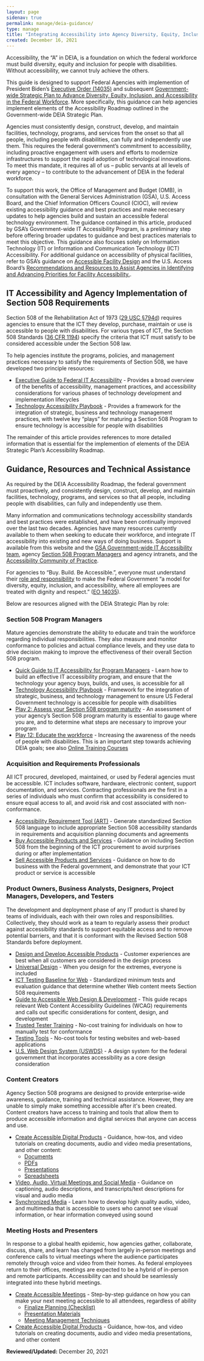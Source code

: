 ```yaml
---
layout: page
sidenav: true
permalink: manage/deia-guidance/
type: manage
title: "Integrating Accessibility into Agency Diversity, Equity, Inclusion and Accessibility (DEIA) Implementation Plans"
created: December 16, 2021
---
```


Accessibility, the “A” in DEIA, is a foundation on which the federal workforce must build diversity, equity and inclusion for people with disabilities. Without accessibility, we cannot truly achieve the others.

This guide is designed to support Federal Agencies with implemention of President Biden’s [Executive Order (14035)](https://www.whitehouse.gov/briefing-room/presidential-actions/2021/06/25/executive-order-on-diversity-equity-inclusion-and-accessibility-in-the-federal-workforce/) and subsequent [Government-wide Strategic Plan to Advance Diversity, Equity, Inclusion, and Accessibility in the Federal Workforce](https://www.whitehouse.gov/wp-content/uploads/2021/11/Strategic-Plan-to-Advance-Diversity-Equity-Inclusion-and-Accessibility-in-the-Federal-Workforce-11.23.21.pdf). More specifically, this guidance can help agencies implement elements of the Accessibility Roadmap outlined in the Government-wide DEIA Strategic Plan. 

Agencies must consistently design, construct, develop, and maintain facilities, technology, programs, and services from the onset so that all people, including people with disabilities, can fully and independently use them. This requires the federal government’s commitment to accessibility, including proactive engagement with users and efforts to modernize infrastructures to support the rapid adoption of technological innovations. To meet this mandate, it requires all of us – public servants at all levels of every agency – to contribute to the advancement of DEIA in the federal workforce.

To support this work, the Office of Management and Budget (OMB), in consultation with the General Services Administration (GSA), U.S. Access Board, and the Chief Information Officers Council (CIOC), will review existing accessibility guidance and best practices and make neccesary updates to help agencies build and sustain an accessible federal technology environment. The guidance contained in this article, produced by GSA’s Government-wide IT Accessibility Program, is a preliminary step before offering broader updates to guidance and best practices materials to meet this objective. This guidance also focuses solely on Information Technology (IT) or Information and Communication Technology (ICT) Accessibility. For additional guidance on accessibility of physical facilities, refer to GSA’s guidance on [Accessible Facility Design](https://www.gsa.gov/real-estate/design-construction/accessible-facility-design) and the U.S. Access Board’s [Recommendations and Resources to Assist Agencies in Identifying and Advancing Priorities for Facility Accessibility.](https://www.access-board.gov/deia/).     

## IT Accessibility and Agency Implementation of Section 508 Requirements
Section 508 of the Rehabilitation Act of 1973 ([29 USC §794d](https://www.govinfo.gov/content/pkg/USCODE-2018-title29/html/USCODE-2018-title29-chap16-subchapV-sec794d.htm)) requires agencies to ensure that the ICT they develop, purchase, maintain or use is accessible to people with disabilities. For various types of ICT, the Section 508 Standards ([36 CFR 1194](https://www.access-board.gov/ict/)) specify the criteria that ICT must satisfy to be considered accessible under the Section 508 law.

To help agencies institute the programs, policies, and management practices necessary to satisfy the requirements of Section 508, we have developed two principle resources:

* [Executive Guide to Federal IT Accessibility](/tools/playbooks/exec-guide-accessibility/) - Provides a broad overview of the benefits of accessibility, management practices, and accessibility considerations for various phases of technology development and implementation lifecycles
* [Technology Accessibility Playbook](/tools/playbooks/technology-accessibility-playbook-intro/) - Provides a framework for the integration of strategic, business and technology management practices, with twelve key “plays” for maturing a Section 508 Program to ensure technology is accessible for people with disabilities

The remainder of this article provides references to more detailed information that is essential for the implemention of elements of the DEIA Strategic Plan’s Accessibility Roadmap.

## Guidance, Resources and Technical Assistance
As required by the DEIA Accessibility Roadmap, the federal government must proactively, and consistently design, construct, develop, and maintain facilities, technology, programs, and services so that all people, including people with disabilities, can fully and independently use them. 

Many information and communications technology accessibility standards and best practices were established, and have been continually improved over the last two decades. Agencies have many resources currently available to them when seeking to educate their workforce, and integrate IT accessibility into existing and new ways of doing business. Support is available from this website and the [GSA Government-wide IT Accessibility team](/contact-us/), agency [Section 508 Program Managers](/tools/program-manager-listing/) and agency intranets, and the [Accessibility Community of Practice](/manage/join-the-508-community/).

For agencies to “Buy. Build. Be Accessible.”, everyone must understand their [role and responsibility](/manage/roles/) to make the Federal Government “a model for diversity, equity, inclusion, and accessibility, where all employees are treated with dignity and respect.” ([EO 14035](https://www.whitehouse.gov/briefing-room/presidential-actions/2021/06/25/executive-order-on-diversity-equity-inclusion-and-accessibility-in-the-federal-workforce/)). 

Below are resources aligned with the DEIA Strategic Plan by role: 

### Section 508 Program Managers
Mature agencies demonstrate the ability to educate and train the workforce regarding individual responsibilities. They also measure and monitor conformance to policies and actual compliance levels, and they use data to drive decision making to improve the effectiveness of their overall Section 508 program. 

* [Quick Guide to IT Accessibility for Program Managers](/tools/playbooks/accessibility-playbook-quick-guide/) - Learn how to build an effective IT accessibility program, and ensure that the technology your agency buys, builds, and uses, is accessible for all
* [Technology Accessibility Playbook](/tools/playbooks/technology-accessibility-playbook-intro/) - Framework for the integration of strategic, business, and technology management to ensure US Federal Government technology is accessible for people with disabilities
* [Play 2: Assess your Section 508 program maturity](/tools/playbooks/technology-accessibility-playbook-intro/play02/) - An assessment of your agency’s Section 508 program maturity is essential to gauge where you are, and to determine what steps are necessary to improve your program
* [Play 12: Educate the workforce](/tools/playbooks/technology-accessibility-playbook-intro/play12/) - Increasing the awareness of the needs of people with disabilities. This is an important step towards achieving DEIA goals; see also [Online Training Courses](/training-home/#Onlinetraining)

### Acquisition and Requirements Professionals
All ICT procured, developed, maintained, or used by Federal agencies must be accessible. ICT includes software, hardware, electronic content, support documentation, and services. Contracting professionals are the first in a series of individuals who must confirm that accessibility is considered to ensure equal access to all, and avoid risk and cost associated with non-conformance.

* [Accessibility Requirement Tool (ART)](/art/) - Generate standardized Section 508 language to include appropriate Section 508 accessibility standards in requirements and acquisition planning documents and agreements
* [Buy Accessible Products and Services](/buy/) - Guidance on including Section 508 from the beginning of the ICT procurement to avoid surprises during or after implementation
* [Sell Accessible Products and Services](/sell/) - Guidance on how to do business with the Federal government, and demonstrate that your ICT product or service is accessible

### Product Owners, Business Analysts, Designers, Project Managers, Developers, and Testers
The development and deployment phase of any IT product is shared by teams of individuals, each with their own roles and responsibilities. Collectively, they should work as a team to regularly assess their product against accessibility standards to support equitable access and to remove potential barriers, and that it is conformant with the Revised Section 508 Standards before deployment.

* [Design and Develop Accessible Products](/develop/) - Customer experiences are best when all customers are considered in the design process
* [Universal Design](/develop/universal-design/) - When you design for the extremes, everyone is included
* [ICT Testing Baseline for Web](https://ictbaseline.access-board.gov/) - Standardized minimum tests and evaluation guidance that determine whether Web content meets Section 508 requirements
* [Guide to Accessible Web Design & Development](/content/guide-accessible-web-design-development/) - This guide recaps relevant Web Content Accessibility Guidelines (WCAG) requirements and calls out specific considerations for content, design, and development
* [Trusted Tester Training](/test/trusted-tester/) - No-cost training for individuals on how to manually test for conformance
* [Testing Tools](/test/web-software/) - No-cost tools for testing websites and web-based applications
* [U.S. Web Design System (USWDS)](https://designsystem.digital.gov/) - A design system for the federal government that incorporates accessibility as a core design consideration

### Content Creators
Agency Section 508 programs are designed to provide enterprise-wide awareness, guidance, training and technical assistance. However, they are unable to simply make something accessible after it's been created. Content creators have access to training and tools that allow them to produce accessible information and digital services that anyone can access and use. 

* [Create Accessible Digital Products](/create) - Guidance, how-tos, and video tutorials on creating documents, audio and video media presentations, and other content: 
  * [Documents](/create/documents/)
  * [PDFs](/create/pdfs/)
  * [Presentations](/create/presentations/)
  * [Spreadsheets](/create/spreadsheets/)
* [Video, Audio, Virtual Meetings and Social Media](/create/video-social/) - Guidance on captioning, audio descriptions, and transcripts/text descriptions for visual and audio media
* [Synchronized Media](/create/synchronized-media/) - Learn how to develop high quality audio, video, and multimedia that is accessible to users who cannot see visual information, or hear information conveyed using sound 

### Meeting Hosts and Presenters
In response to a global health epidemic, how agencies gather, collaborate, discuss, share, and learn has changed from largely in-person meetings and conference calls to virtual meetings where the audience participates remotely through voice and video from their homes. As federal employees return to their offices, meetings are expected to be a hybrid of in-person and remote participants. Accessibility can and should be seamlessly integrated into these hybrid meetings. 

* [Create Accessible Meetings](/create/accessible-meetings/) - Step-by-step guidance on how you can make your next meeting accessible to all attendees, regardless of ability
  * [Finalize Planning (Checklist)](/create/accessible-meetings/#finalize-planning)
  * [Presentation Materials](/create/accessible-meetings/#presentation-materials)
  * [Meeting Management Techniques](/create/accessible-meetings/#meeting-management-techniques)
* [Create Accessible Digital Products](/create/) - Guidance, how-tos, and video tutorials on creating documents, audio and video media presentations, and other content

**Reviewed/Updated:** December 20, 2021